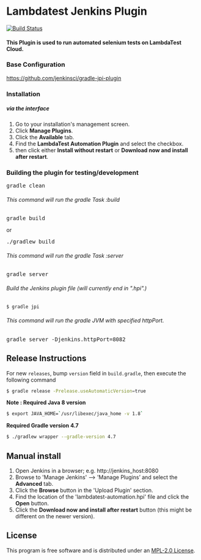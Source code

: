 # Lambdatest Jenkins Plugin
[![Build Status](https://security-jenkins.lambdatest.io/buildStatus/icon?job=HealthCheck)](https://security-jenkins.lambdatest.io/job/HealthCheck/)
#### This Plugin is used to run automated selenium tests on LambdaTest Cloud.

### Base Configuration
https://github.com/jenkinsci/gradle-jpi-plugin

### Installation

##### via the interface
1. Go to your installation's management screen.
2. Click **Manage Plugins**.
3. Click the **Available** tab.
4. Find the **LambdaTest Automation Plugin** and select the checkbox.
5. then click either **Install without restart** or **Download now and install after restart**.

### Building the plugin for testing/development

<pre>gradle clean</pre>

###### This command will run the gradle Task :build
<pre>gradle build</pre>
or
<pre>./gradlew build</pre>

###### This command will run the gradle Task :server
<pre>gradle server</pre>

###### Build the Jenkins plugin file (will currently end in ".hpi".)
```bash
$ gradle jpi
```

###### This command will run the gradle JVM with specified httpPort.
<pre>gradle server -Djenkins.httpPort=8082</pre>

## Release Instructions

For new `releases`, bump `version` field in `build.gradle`, then execute the following command

```bash
$ gradle release -Prelease.useAutomaticVersion=true
```

**Note : Required Java 8 version** 
```bash
$ export JAVA_HOME=`/usr/libexec/java_home -v 1.8`
```

**Required Gradle version 4.7**
```bash
$ ./gradlew wrapper --gradle-version 4.7
```
## Manual install

1. Open Jenkins in a browser; e.g. http://jenkins_host:8080
2. Browse to 'Manage Jenkins' --> 'Manage Plugins’ and select the **Advanced** tab.
3. Click the **Browse** button in the 'Upload Plugin' section. 
4. Find the location of the 'lambdatest-automation.hpi' file and click the **Open** button. 
5. Click the **Download now and install after restart** button (this might be different on the newer version). 

## License

This program is free software and is distributed under an [MPL-2.0 License](LICENSE).
